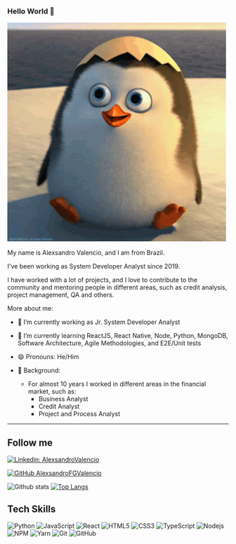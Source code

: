 ### Hello World 👋

![](https://github.com/AlexsandroFGValencio/images/blob/main/tenor.gif)

My name is Alexsandro Valencio, and I am from Brazil.

I've been working as System Developer Analyst since 2019.

I have worked with a lot of projects, and I love to contribute to the community and mentoring people in different areas, such as credit analysis, project management, QA and others.

More about me:

- 🔭 I’m currently working as Jr. System Developer Analyst

- 🌱 I’m currently learning ReactJS, React Native, Node, Python, MongoDB, Software Architecture, Agile Methodologies, and E2E/Unit tests

- 😄 Pronouns: He/Him

- 🚀 Background:
  - For almost 10 years I worked in different areas in the financial market, such as:
    - Business Analyst
    - Credit Analyst
    - Project and Process Analyst
    
---

## Follow me

[![Linkedin: AlexsandroValencio](https://img.shields.io/badge/-AlexsandroValencio-blue?style=flat-square&logo=Linkedin&logoColor=white&link=https://www.linkedin.com/in/alexsandrovalencio/)](https://www.linkedin.com/in/alexsandrovalencio/)

[![GitHub AlexsandroFGValencio](https://img.shields.io/github/followers/AlexsandroFGValencio?label=follow&style=social)](https://github.com/AlexsandroFGValencio)

![Github stats](https://github-readme-stats.vercel.app/api?username=AlexsandroValencio&hide=issues&theme=gruvbox&show_icons=true&hide_border=false&count_private=true&include_all_commits=true&line_height=34)
[![Top Langs](https://github-readme-stats.vercel.app/api/top-langs/?username=AlexsandroFGValencio&layout=compact&theme=gruvbox&langs_count=10&line_height=34)](https://github.com/AlexsandroFGValencio/github-readme-stats&)

## Tech Skills

![Python](https://upload.wikimedia.org/wikipedia/commons/a/a5/Blue_Python_3.8_Shield_Badge.svg)
![JavaScript](https://img.shields.io/badge/-JavaScript-black?style=flat-square&logo=javascript)
![React](https://img.shields.io/badge/-React-black?style=flat-square&logo=react)
![HTML5](https://img.shields.io/badge/-HTML5-E34F26?style=flat-square&logo=html5&logoColor=white)
![CSS3](https://img.shields.io/badge/-CSS3-1572B6?style=flat-square&logo=css3)
![TypeScript](https://img.shields.io/badge/-TypeScript-007ACC?style=flat-square&logo=typescript)
![Nodejs](https://img.shields.io/badge/NodeJs-339933.svg?logo=node.js&logoColor=white)
![NPM](https://img.shields.io/badge/NPM-CB3837.svg?logo=npm)
![Yarn](https://img.shields.io/badge/Yarn-2C8EBB.svg?logo=yarn&logoColor=white)
![Git](https://img.shields.io/badge/-Git-black?style=flat-square&logo=git)
![GitHub](https://img.shields.io/badge/-GitHub-181717?style=flat-square&logo=github)

